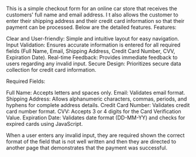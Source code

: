 This is a simple checkout form for an online car store that receives the customers' full name and email address. I
t also allows the customer to enter their shipping address and their credit card information so that their payment can be processed. Below are the detailed features.
Features:

Clear and User-friendly: Simple and intuitive layout for easy navigation.
Input Validation: Ensures accurate information is entered for all required fields (Full Name, Email, Shipping Address, Credit Card Number, CVV, Expiration Date).
Real-time Feedback: Provides immediate feedback to users regarding any invalid input.
Secure Design: Prioritizes secure data collection for credit card information.

Required Fields:

Full Name: Accepts letters and spaces only.
Email: Validates email format.
Shipping Address: Allows alphanumeric characters, commas, periods, and hyphens for complete address details.
Credit Card Number: Validates credit card number format.
CVV: Accepts 3 or 4 digits for the Card Verification Value.
Expiration Date: Validates date format (DD-MM-YY) and checks for expired cards using JavaScript.

When a user enters any invalid input, they are required shown the correct format of the field that is not well written and then they are directed to another
page that demonstrates that the payment was successful.